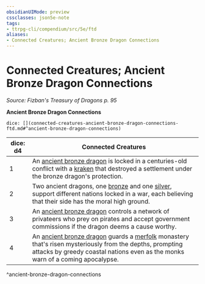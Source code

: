 ```yaml
---
obsidianUIMode: preview
cssclasses: json5e-note
tags:
- ttrpg-cli/compendium/src/5e/ftd
aliases:
- Connected Creatures; Ancient Bronze Dragon Connections
---
```

# Connected Creatures; Ancient Bronze Dragon Connections
*Source: Fizban's Treasury of Dragons p. 95* 

**Ancient Bronze Dragon Connections**

`dice: [](connected-creatures-ancient-bronze-dragon-connections-ftd.md#^ancient-bronze-dragon-connections)`

| dice: d4 | Connected Creatures |
|----------|---------------------|
| 1 | An [ancient bronze dragon](/3-Mechanics/CLI/Compendium/bestiary/dragon/ancient-bronze-dragon.md) is locked in a centuries-old conflict with a [kraken](/3-Mechanics/CLI/Compendium/bestiary/monstrosity/kraken.md) that destroyed a settlement under the bronze dragon's protection. |
| 2 | Two ancient dragons, one [bronze](/3-Mechanics/CLI/Compendium/bestiary/dragon/ancient-bronze-dragon.md) and one [silver](/3-Mechanics/CLI/Compendium/bestiary/dragon/ancient-silver-dragon.md), support different nations locked in a war, each believing that their side has the moral high ground. |
| 3 | An [ancient bronze dragon](/3-Mechanics/CLI/Compendium/bestiary/dragon/ancient-bronze-dragon.md) controls a network of privateers who prey on pirates and accept government commissions if the dragon deems a cause worthy. |
| 4 | An [ancient bronze dragon](/3-Mechanics/CLI/Compendium/bestiary/dragon/ancient-bronze-dragon.md) guards a [merfolk](/3-Mechanics/CLI/Compendium/bestiary/humanoid/merfolk.md) monastery that's risen mysteriously from the depths, prompting attacks by greedy coastal nations even as the monks warn of a coming apocalypse. |
^ancient-bronze-dragon-connections